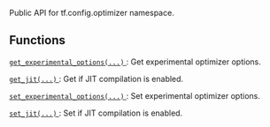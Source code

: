 Public API for tf.config.optimizer namespace.



## Functions
[ `get_experimental_options(...)` ](https://tensorflow.google.cn/api_docs/python/tf/config/optimizer/get_experimental_options): Get experimental optimizer options.

[ `get_jit(...)` ](https://tensorflow.google.cn/api_docs/python/tf/config/optimizer/get_jit): Get if JIT compilation is enabled.

[ `set_experimental_options(...)` ](https://tensorflow.google.cn/api_docs/python/tf/config/optimizer/set_experimental_options): Set experimental optimizer options.

[ `set_jit(...)` ](https://tensorflow.google.cn/api_docs/python/tf/config/optimizer/set_jit): Set if JIT compilation is enabled.

